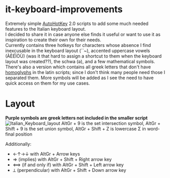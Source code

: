 # it-keyboard-improvements
Extremely simple [AutoHotKey](https://www.autohotkey.com/) 2.0 scripts to add some much needed features to the Italian keyboard layout.   
I decided to share it in case anyone else finds it useful or want to use it as inspiration to create their own for their needs.  
Currently contains three hotkeys for characters whose absence I find inexcusable in the keyboard layout (´\`~), accented uppercase vowels (ÀÈÉÌÒÙ) (was it that hard to assign a shortcut to them when the keyboard layout was created??), the schwa (ə), and a few mathematical symbols. There's also a version which contains all greek letters that don't have [homoglyphs](https://en.wikipedia.org/wiki/Homoglyph) in the latin scripts; since I don't think many people need those I separated them. 
More symbols will be added as I see the need to have quick access on them for my use cases.

# Layout
__Purple symbols are greek letters not included in the smaller script__
![Italian_Keyboard_layout](https://user-images.githubusercontent.com/100133857/235499894-3c452c8d-24f1-4360-aa0b-b5a3d35959a6.svg)
AltGr + 9 is the set intersection symbol, AltGr + Shift + 9 is the set union symbol, AltGr + Shift + Z is lowercase Σ in word-final position

Additionally: 
* ←↑→↓ with AltGr + Arrow keys
* ⇒ (implies) with AltGr + Shift + Right arrow key
* ⟺ (if and only if) with AltGr + Shift + Left arrow key
* ⟂ (perpendicular) with AltGr + Shift + Down arrow key

